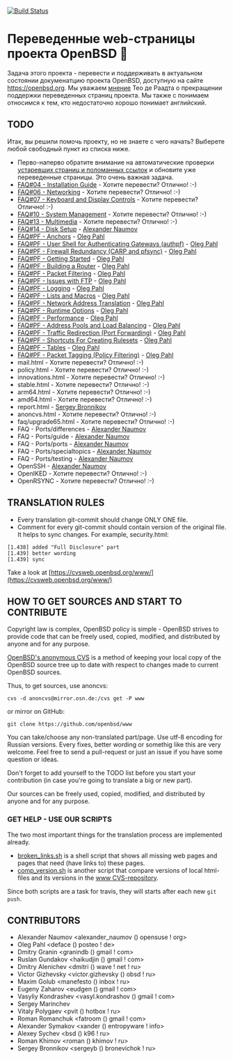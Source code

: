 [![Build Status](https://travis-ci.org/openbsd-ru/openbsd-ru.github.io.svg?branch=master)](https://travis-ci.org/openbsd-ru/openbsd-ru.github.io)

# Переведенные web-страницы проекта OpenBSD :blowfish:

Задача этого проекта - перевести и поддерживать в актуальном состоянии
докуменатцию проекта OpenBSD, доступную на сайте https://openbsd.org.
Мы уважаем
[мнение](https://marc.info/?l=openbsd-cvs&m=139637003025491&w=2)
Тео де Раадта о прекращении поддержки переведенных страниц проекта.
Мы также с понимаем относимся к тем, кто недостаточно хорошо понимает
английский.


## TODO
Итак, вы решили помочь проекту, но не знаете с чего начать? Выберете
любой свободный пункт из списка ниже.

* Перво-наперво обратите внимание на автоматические проверки
[устаревших страниц и поломанных ссылок](https://travis-ci.org/openbsd-ru/openbsd-ru.github.io)
и обновите уже переведенные страницы. Это очень важная задача.
* [FAQ#04 - Installation Guide](https://www.openbsd.org/faq/faq4.html) - Хотите перевести? Отлично! :-)
* [FAQ#06 - Networking](https://www.openbsd.org/faq/faq6.html) - Хотите перевести? Отлично! :-)
* [FAQ#07 - Keyboard and Display Controls](https://www.openbsd.org/faq/faq7.html) -  Хотите перевести? Отлично! :-)
* [FAQ#10 - System Management](https://www.openbsd.org/faq/faq10.html) -  Хотите перевести? Отлично! :-)
* [FAQ#13 - Multimedia](https://www.openbsd.org/faq/faq13.html) -  Хотите перевести? Отлично! :-)
* [FAQ#14 - Disk Setup](https://www.openbsd.org/faq/faq14.html) - [Alexander Naumov](https://github.com/alexander-naumov)
* [FAQ#PF - Anchors](https://www.openbsd.org/faq/pf/anchors.html) - [Oleg Pahl](https://github.com/oleg-pahl)
* [FAQ#PF - User Shell for Authenticating Gateways (authpf)](https://www.openbsd.org/faq/pf/authpf.html) - [Oleg Pahl](https://github.com/oleg-pahl)
* [FAQ#PF - Firewall Redundancy (CARP and pfsync)](https://www.openbsd.org/faq/pf/carp.html) - [Oleg Pahl](https://github.com/oleg-pahl)
* [FAQ#PF - Getting Started](https://www.openbsd.org/faq/pf/config.html) - [Oleg Pahl](https://github.com/oleg-pahl)
* [FAQ#PF - Building a Router](https://www.openbsd.org/faq/pf/example1.html) - [Oleg Pahl](https://github.com/oleg-pahl)
* [FAQ#PF - Packet Filtering](https://www.openbsd.org/faq/pf/filter.html) - [Oleg Pahl](https://github.com/oleg-pahl)
* [FAQ#PF - Issues with FTP](https://www.openbsd.org/faq/pf/ftp.html) - [Oleg Pahl](https://github.com/oleg-pahl)
* [FAQ#PF - Logging](https://www.openbsd.org/faq/pf/logging.html) - [Oleg Pahl](https://github.com/oleg-pahl)
* [FAQ#PF - Lists and Macros](https://www.openbsd.org/faq/pf/macros.html) - [Oleg Pahl](https://github.com/oleg-pahl)
* [FAQ#PF - Network Address Translation](https://www.openbsd.org/faq/pf/nat.html) - [Oleg Pahl](https://github.com/oleg-pahl)
* [FAQ#PF - Runtime Options](https://www.openbsd.org/faq/pf/options.html) - [Oleg Pahl](https://github.com/oleg-pahl)
* [FAQ#PF - Performance](https://www.openbsd.org/faq/pf/perf.html) - [Oleg Pahl](https://github.com/oleg-pahl)
* [FAQ#PF - Address Pools and Load Balancing](https://www.openbsd.org/faq/pf/pools.html) - [Oleg Pahl](https://github.com/oleg-pahl)
* [FAQ#PF - Traffic Redirection (Port Forwarding)](https://www.openbsd.org/faq/pf/rdr.html) - [Oleg Pahl](https://github.com/oleg-pahl)
* [FAQ#PF - Shortcuts For Creating Rulesets](https://www.openbsd.org/faq/pf/shortcuts.html) - [Oleg Pahl](https://github.com/oleg-pahl)
* [FAQ#PF - Tables](https://www.openbsd.org/faq/pf/tables.html) - [Oleg Pahl](https://github.com/oleg-pahl)
* [FAQ#PF - Packet Tagging (Policy Filtering)](https://www.openbsd.org/faq/pf/tagging.html) - [Oleg Pahl](https://github.com/oleg-pahl)
* mail.html -  Хотите перевести? Отлично! :-)
* policy.html -  Хотите перевести? Отлично! :-)
* innovations.html -  Хотите перевести? Отлично! :-)
* stable.html -  Хотите перевести? Отлично! :-)
* arm64.html -  Хотите перевести? Отлично! :-)
* amd64.html -  Хотите перевести? Отлично! :-)
* report.html - [Sergey Bronnikov](https://github.com/ligurio)
* anoncvs.html -  Хотите перевести? Отлично! :-)
* faq/upgrade65.html -  Хотите перевести? Отлично! :-)
* FAQ - Ports/differences - [Alexander Naumov](https://github.com/alexander-naumov)
* FAQ - Ports/guide - [Alexander Naumov](https://github.com/alexander-naumov)
* FAQ - Ports/ports - [Alexander Naumov](https://github.com/alexander-naumov)
* FAQ - Ports/specialtopics - [Alexander Naumov](https://github.com/alexander-naumov)
* FAQ - Ports/testing - [Alexander Naumov](https://github.com/alexander-naumov)
* OpenSSH - [Alexander Naumov](https://github.com/alexander-naumov)
* OpenIKED - Хотите перевести? Отлично! :-)
* OpenRSYNC - Хотите перевести? Отлично! :-)

## TRANSLATION RULES

* Every translation git-commit should change ONLY ONE file.
* Comment for every git-commit should contain version of the original file.
It helps to sync changes. For example, security.html:

``` 
[1.438] added "Full Disclosure" part
[1.439] better wording
[1.439] sync
``` 
Take a look at [https://cvsweb.openbsd.org/www/](https://cvsweb.openbsd.org/www/)


## HOW TO GET SOURCES AND START TO CONTRIBUTE

Copyright law is complex, OpenBSD policy is simple - OpenBSD strives
to provide code that can be freely used, copied, modified, and
distributed by anyone and for any purpose.

[OpenBSD's anonymous CVS](https://www.openbsd.org/anoncvs.html) is a
method of keeping your local copy of the OpenBSD source tree up to
date with respect to changes made to current OpenBSD sources.

Thus, to get sources, use anoncvs:
```
cvs -d anoncvs@mirror.osn.de:/cvs get -P www
```
or mirror on GitHub:
```
git clone https://github.com/openbsd/www
```
You can take/choose any non-translated part/page. Use utf-8 encoding
for Russian versions. Every fixes, better wording or somethig like
this are very welcome. Feel free to send a pull-request or just an
issue if you have some question or ideas.

Don't forget to add yourself to the TODO list before you start
your contribution (in case you're going to translate a big or new
part).

Our sources can be freely used, copied, modified, and distributed
by anyone and for any purpose.

### GET HELP - USE OUR SCRIPTS
The two most important things for the translation process are
implemented already.

* [broken_links.sh](https://github.com/openbsd-ru/openbsd-ru.github.io/blob/master/broken_links.sh)
is a shell script that shows all missing web pages and pages that
need (have links to) these pages.
* [comp_version.sh](https://github.com/openbsd-ru/openbsd-ru.github.io/blob/master/comp_version.sh)
is another script that compare versions of local html-files and
its versions in the [www CVS-repository](https://cvsweb.openbsd.org/www/).

Since both scripts are a task for travis, they will starts after
each new ```git push```.

## CONTRIBUTORS
* Alexander Naumov <alexander_naumov () opensuse ! org>
* Oleg Pahl <deface () posteo ! de>
* Dmitry Granin <granindb () gmail ! com>
* Ruslan Gundakov <haikudjin () gmail ! com>
* Dmitry Alenichev <dmitri () wave ! net ! ru>
* Victor Gizhevsky <victor.gizhevsky () obsd  ! ru>
* Maxim Golub <manefesto () inbox ! ru>
* Eugeny Zaharov <eudgen () gmail ! com>
* Vasyliy Kondrashev <vasyl.kondrashov () gmail ! com>
* Sergey Marinchev
* Vitaly Polygaev <pvit () hotbox ! ru>
* Roman Romanchuk <fatroom () gmail ! com>
* Alexander Symakov <xander () entropyware ! info>
* Alexey Sychev <bsd () k96 ! ru>
* Roman Khimov <roman () khimov ! ru>
* Sergey Bronnikov <sergeyb () bronevichok ! ru>
